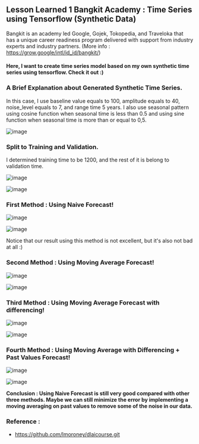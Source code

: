 ## Lesson Learned 1 Bangkit Academy : Time Series using Tensorflow (Synthetic Data)

Bangkit is an academy led Google, Gojek, Tokopedia, and Traveloka that has a unique career readiness program delivered with support from industry experts and industry partners. (More info : https://grow.google/intl/id_id/bangkit/)

#### Here, I want to create time series model based on my own synthetic time series using tensorflow. Check it out :)

### A Brief Explanation about Generated Synthetic Time Series.

In this case, I use baseline value equals to 100, amplitude equals to 40, noise_level equals to 7, and range time 5 years. I also use seasonal pattern using cosine function
when seasonal time is less than 0.5 and using sine function when seasonal time is more than or equal to 0,5.

![image](https://user-images.githubusercontent.com/68768305/117802623-e7886b00-b27f-11eb-8c85-9db161c6a713.png)

### Split to Training and Validation.

I determined training time to be 1200, and the rest of it is belong to validation time.

![image](https://user-images.githubusercontent.com/68768305/117802909-38985f00-b280-11eb-84b4-a661d3c381d2.png)

![image](https://user-images.githubusercontent.com/68768305/117802978-4a7a0200-b280-11eb-9ede-e26601805257.png)

### First Method : Using Naive Forecast!

![image](https://user-images.githubusercontent.com/68768305/117803085-6c738480-b280-11eb-91cd-06071b9e68d7.png)

![image](https://user-images.githubusercontent.com/68768305/117803178-87de8f80-b280-11eb-91d8-c535a2dd4aea.png)

Notice that our result using this method is not excellent, but it's also not bad at all :)

### Second Method : Using Moving Average Forecast!

![image](https://user-images.githubusercontent.com/68768305/117803418-d2f8a280-b280-11eb-8d40-d99d9b2ebf7e.png)

![image](https://user-images.githubusercontent.com/68768305/117803471-df7cfb00-b280-11eb-85ce-71b1f3e55786.png)

### Third Method : Using Moving Average Forecast with differencing!

![image](https://user-images.githubusercontent.com/68768305/117824435-b10b1a00-b298-11eb-91b2-848066882089.png)

![image](https://user-images.githubusercontent.com/68768305/117824503-bd8f7280-b298-11eb-9364-a25f45f6efb3.png)

### Fourth Method : Using Moving Average with Differencing + Past Values Forecast!

![image](https://user-images.githubusercontent.com/68768305/117824631-da2baa80-b298-11eb-93ec-09acfd15e4e7.png)

![image](https://user-images.githubusercontent.com/68768305/117824717-e6b00300-b298-11eb-93ec-1f582a388dd7.png)

**Conclusion : Using Naive Forecast is still very good compared with other three methods. Maybe we can still minimize the error by implementing a moving averaging on past values to remove some of the noise in our data.**

### Reference : 

* https://github.com/lmoroney/dlaicourse.git




